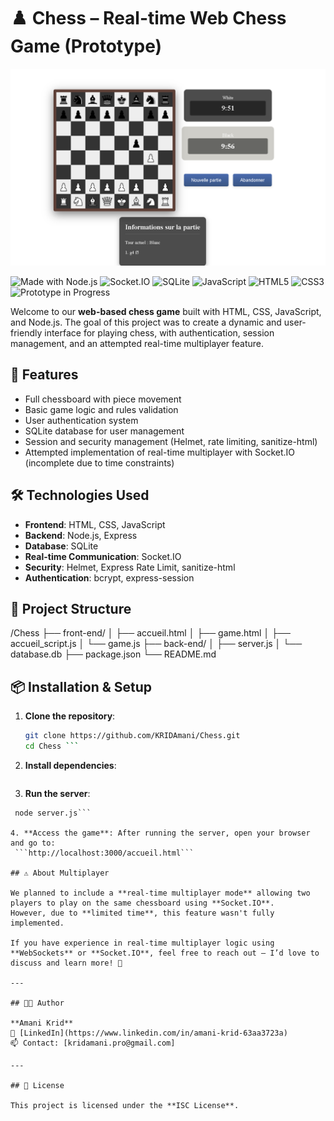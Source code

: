 # ♟️ Chess – Real-time Web Chess Game (Prototype)
![Game Interface Screenshot](interface_game.png)

![Made with Node.js](https://img.shields.io/badge/Node.js-339933?style=for-the-badge&logo=node.js&logoColor=white)
![Socket.IO](https://img.shields.io/badge/Socket.IO-black?style=for-the-badge&logo=socketdotio&logoColor=white)
![SQLite](https://img.shields.io/badge/SQLite-07405E?style=for-the-badge&logo=sqlite&logoColor=white)
![JavaScript](https://img.shields.io/badge/JavaScript-F7DF1E?style=for-the-badge&logo=javascript&logoColor=black)
![HTML5](https://img.shields.io/badge/HTML5-E34F26?style=for-the-badge&logo=html5&logoColor=white)
![CSS3](https://img.shields.io/badge/CSS3-1572B6?style=for-the-badge&logo=css3&logoColor=white)
![Prototype in Progress](https://img.shields.io/badge/Status-Prototype_in_Progress-orange?style=for-the-badge)

Welcome to our **web-based chess game** built with HTML, CSS, JavaScript, and Node.js. The goal of this project was to create a dynamic and user-friendly interface for playing chess, with authentication, session management, and an attempted real-time multiplayer feature.

## 🚀 Features

- Full chessboard with piece movement
- Basic game logic and rules validation
- User authentication system
- SQLite database for user management
- Session and security management (Helmet, rate limiting, sanitize-html)
- Attempted implementation of real-time multiplayer with Socket.IO (incomplete due to time constraints)

## 🛠 Technologies Used

- **Frontend**: HTML, CSS, JavaScript
- **Backend**: Node.js, Express
- **Database**: SQLite
- **Real-time Communication**: Socket.IO
- **Security**: Helmet, Express Rate Limit, sanitize-html
- **Authentication**: bcrypt, express-session

## 📁 Project Structure

/Chess
├── front-end/ │ ├── accueil.html │ ├── game.html │ ├── accueil_script.js │ └── game.js 
├── back-end/ │ ├── server.js │ └── database.db
├── package.json └── README.md


## 📦 Installation & Setup

1. **Clone the repository**:
   ```bash
   git clone https://github.com/KRIDAmani/Chess.git
   cd Chess ```

2. **Install dependencies**:
    ```npm install 

3. **Run the server**:
  ```cd back-end
   node server.js```

4. **Access the game**: After running the server, open your browser and go to:
   ```http://localhost:3000/accueil.html```

## ⚠️ About Multiplayer

We planned to include a **real-time multiplayer mode** allowing two players to play on the same chessboard using **Socket.IO**.  
However, due to **limited time**, this feature wasn't fully implemented.

If you have experience in real-time multiplayer logic using **WebSockets** or **Socket.IO**, feel free to reach out — I’d love to discuss and learn more! 💬

---

## 👩‍💻 Author

**Amani Krid**  
🔗 [LinkedIn](https://www.linkedin.com/in/amani-krid-63aa3723a)  
📫 Contact: [kridamani.pro@gmail.com]

---

## 📄 License

This project is licensed under the **ISC License**.

